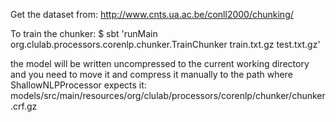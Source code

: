 Get the dataset from:
http://www.cnts.ua.ac.be/conll2000/chunking/

To train the chunker:
$ sbt 'runMain org.clulab.processors.corenlp.chunker.TrainChunker train.txt.gz test.txt.gz'

the model will be written uncompressed to the current working directory and you need to move it and compress it manually to the path where ShallowNLPProcessor expects it:
models/src/main/resources/org/clulab/processors/corenlp/chunker/chunker.crf.gz
